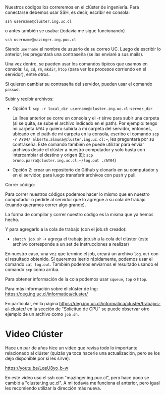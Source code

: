 Nuestros códigos los correremos en el clúster de ingeniería. Para conectarse debemos usar SSH, es decir, escribir en consola:

```ssh username@cluster.ing.uc.cl```

o antes también se usaba: (todavía me sigue funcionando)

```ssh username@mazinger.ing.puc.cl```

Siendo ```username``` el nombre de usuario de su correo UC. Luego de escribir lo anterior, les preguntará una contraseña (se las enviaré a sus mails).

Una vez dentro, se pueden usar los comandos típicos que usamos en consola: ```ls```, ```cd```, ```rm```, ```mkdir```, ```htop``` (para ver los procesos corriendo en el servidor), entre otros.

Si quieren cambiar su contraseña del servidor, pueden usar el comando ```passwd```.

Subir y recibir archivos:

- Opción 1: ```scp -r local_dir username@cluster.ing.uc.cl:server_dir```

    La línea anterior se corre en consola y el -r sirve para subir una carpeta (si se quita, se sube el archivo indicado en el path). Por ejemplo: tengo mi carpeta ```AY04``` y quiero subirla a mi carpeta del servidor, entonces, ubicado en el path de mi carpeta en la consola, escribo el comando  ```scp -r AY04/ alberto.almuna@cluster.ing.uc.cl:~```, les preguntará por su contraseña. Este comando también se puede utilizar para enviar archivos desde el clúster a nuestro computador y solo basta con intercambiar el destino y origen (Ej: ```scp bruno.parra@cluster.ing.uc.cl:~/log.out ./AY04```)

- Opción 2: crear un repositorio de Github y clonarlo en su computador y en el servidor, para luego transferir archivos con push y pull.

Correr código:

Para correr nuestros códigos podemos hacer lo mismo que en nuestro computador o pedirle al servidor que lo agregue a su cola de trabajo (cuando queramos correr algo grande).

La forma de compilar y correr nuestro código es la misma que ya hemos hecho.

Y para agregarlo a la cola de trabajo (con el job.sh creado):

- ```sbatch job.sh``` -> agrega el trabajo job.sh a la cola del clúster (este archivo corresponde a un set de instrucciones a realizar)

En nuestro caso, una vez que termine el job, creará un archivo ```log.out``` con el resultado obtenido. Si queremos leerlo rápidamente, podemos usar el comando ```cat log.out```. También podemos enviarnos el resultado usando el comando ```scp``` como arriba.

Para obtener información de la cola podemos usar ```squeue```, ```top``` o ```htop```.

Para más información sobre el clúster de Ing: https://deg.ing.uc.cl/informatica/cluster/

En particular, en la página https://deg.ing.uc.cl/informatica/cluster/trabajos-al-cluster/ en la sección de "Solicitud de CPU" se puede observar otro ejemplo de un archivo como ```job.sh```.

# Video Clúster

Hace un par de años hice un video que revisa todo lo importante relacionado al clúster (quizás ya toca hacerle una actualización, pero se los dejo disponible por si les sirve):

https://youtu.be/LqeU8yo_b-w

En este video uso el ssh con "mazinger.ing.puc.cl", pero hace poco se cambió a "cluster.ing.uc.cl". A mi todavía me funciona el anterior, pero igual les recomiendo utilizar la dirección más nueva.

